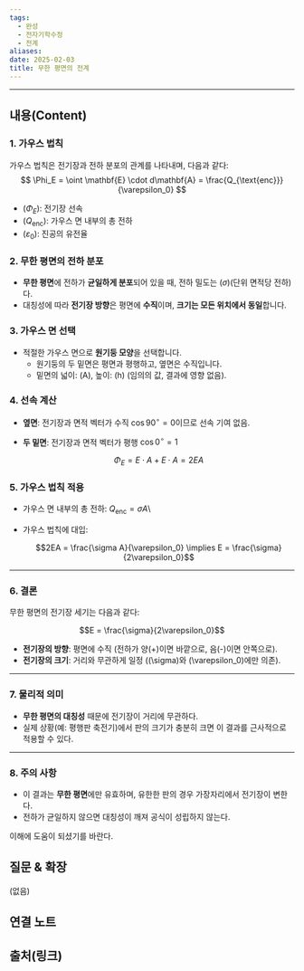 ```yaml
---
tags:
  - 완성
  - 전자기학수정
  - 전계
aliases: 
date: 2025-02-03
title: 무한 평면의 전계
---
```


---

## 내용(Content)


### 1. 가우스 법칙
가우스 법칙은 전기장과 전하 분포의 관계를 나타내며, 다음과 같다:
$$
\Phi_E = \oint \mathbf{E} \cdot d\mathbf{A} = \frac{Q_{\text{enc}}}{\varepsilon_0}
$$
- \($\Phi_E$\): 전기장 선속  
- \($Q_{\text{enc}}$\): 가우스 면 내부의 총 전하  
- \($\varepsilon_0$\): 진공의 유전율  


### 2. 무한 평면의 전하 분포
- **무한 평면**에 전하가 **균일하게 분포**되어 있을 때, 전하 밀도는 ($\sigma$)(단위 면적당 전하)다.  
- 대칭성에 따라 **전기장 방향**은 평면에 **수직**이며, **크기는 모든 위치에서 동일**합니다.  


### 3. 가우스 면 선택
- 적절한 가우스 면으로 **원기둥 모양**을 선택합니다.  
  - 원기둥의 두 밑면은 평면과 평행하고, 옆면은 수직입니다.  
  - 밑면의 넓이: \(A\), 높이: \(h\) (임의의 값, 결과에 영향 없음).  


### 4. 선속 계산
- **옆면**: 전기장과 면적 벡터가 수직 $\cos 90^\circ = 0$이므로 선속 기여 없음.  
- **두 밑면**: 전기장과 면적 벡터가 평행 $\cos 0^\circ = 1$
  
  $$\Phi_E = E \cdot A + E \cdot A = 2EA$$
  


### 5. 가우스 법칙 적용
- 가우스 면 내부의 총 전하: $Q_{\text{enc}} = \sigma A$\
- 가우스 법칙에 대입:  
  
  $$2EA = \frac{\sigma A}{\varepsilon_0} \implies E = \frac{\sigma}{2\varepsilon_0}$$
  

---

### 6. 결론
무한 평면의 전기장 세기는 다음과 같다:

$$E = \frac{\sigma}{2\varepsilon_0}$$

- **전기장의 방향**: 평면에 수직 (전하가 양(+)이면 바깥으로, 음(-)이면 안쪽으로).  
- **전기장의 크기**: 거리와 무관하게 일정 (\(\sigma\)와 \(\varepsilon_0\)에만 의존).  

---

### 7. 물리적 의미
- **무한 평면의 대칭성** 때문에 전기장이 거리에 무관하다.  
- 실제 상황(예: 평행판 축전기)에서 판의 크기가 충분히 크면 이 결과를 근사적으로 적용할 수 있다.  

---

### 8. 주의 사항
- 이 결과는 **무한 평면**에만 유효하며, 유한한 판의 경우 가장자리에서 전기장이 변한다.  
- 전하가 균일하지 않으면 대칭성이 깨져 공식이 성립하지 않는다.  

이해에 도움이 되셨기를 바란다.

## 질문 & 확장

(없음)

## 연결 노트

## 출처(링크)





